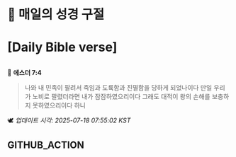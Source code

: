 # 🙏 매일의 성경 구절
# [Daily Bible verse]
##
<!-- START_BIBLE_VERSE -->
📖 **에스더 7:4**
> 나와 내 민족이 팔려서 죽임과 도륙함과 진멸함을 당하게 되었나이다 만일 우리가 노비로 팔렸더라면 내가 잠잠하였으리이다 그래도 대적이 왕의 손해를 보충하지 못하였으리이다 하니

🕊️ _업데이트 시각: 2025-07-18 07:55:02 KST_
  <!-- END_BIBLE_VERSE -->
## GITHUB_ACTION
